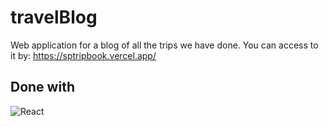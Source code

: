 # travelBlog

Web application for a blog of all the trips we have done.
You can access to it by: https://sptripbook.vercel.app/

## Done with

![React](https://img.shields.io/badge/React-20232A?style=for-the-badge&logo=react&logoColor=61DAFB)
